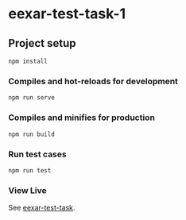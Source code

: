 # eexar-test-task-1

## Project setup
```
npm install
```

### Compiles and hot-reloads for development
```
npm run serve
```

### Compiles and minifies for production
```
npm run build
```

### Run test cases
```
npm run test
```

### View Live
See [eexar-test-task](https://bilal-abbas-gigalabs.github.io/eexar-test-task-1).
